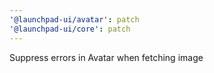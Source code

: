 ```yaml
---
'@launchpad-ui/avatar': patch
'@launchpad-ui/core': patch
---
```


Suppress errors in Avatar when fetching image
